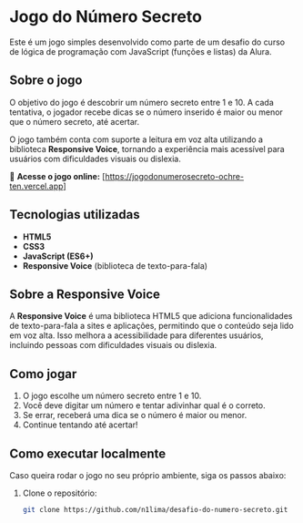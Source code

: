 # Jogo do Número Secreto  

Este é um jogo simples desenvolvido como parte de um desafio do curso de lógica de programação com JavaScript (funções e listas) da Alura.  

## Sobre o jogo  
O objetivo do jogo é descobrir um número secreto entre 1 e 10. A cada tentativa, o jogador recebe dicas se o número inserido é maior ou menor que o número secreto, até acertar.  

O jogo também conta com suporte a leitura em voz alta utilizando a biblioteca **Responsive Voice**, tornando a experiência mais acessível para usuários com dificuldades visuais ou dislexia.  

🔗 **Acesse o jogo online:** [https://jogodonumerosecreto-ochre-ten.vercel.app]  

## Tecnologias utilizadas  
- **HTML5**  
- **CSS3**  
- **JavaScript (ES6+)**  
- **Responsive Voice** (biblioteca de texto-para-fala)  

## Sobre a Responsive Voice  
A **Responsive Voice** é uma biblioteca HTML5 que adiciona funcionalidades de texto-para-fala a sites e aplicações, permitindo que o conteúdo seja lido em voz alta. Isso melhora a acessibilidade para diferentes usuários, incluindo pessoas com dificuldades visuais ou dislexia.  

## Como jogar  
1. O jogo escolhe um número secreto entre 1 e 10.  
2. Você deve digitar um número e tentar adivinhar qual é o correto.  
3. Se errar, receberá uma dica se o número é maior ou menor.  
4. Continue tentando até acertar!  

## Como executar localmente  
Caso queira rodar o jogo no seu próprio ambiente, siga os passos abaixo:  
1. Clone o repositório:  
   ```bash
   git clone https://github.com/n1lima/desafio-do-numero-secreto.git
